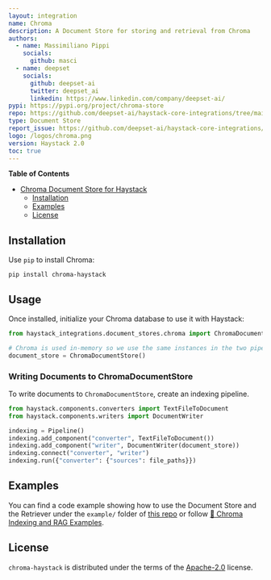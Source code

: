 ```yaml
---
layout: integration
name: Chroma
description: A Document Store for storing and retrieval from Chroma
authors:
  - name: Massimiliano Pippi
    socials:
      github: masci
  - name: deepset
    socials:
      github: deepset-ai
      twitter: deepset_ai
      linkedin: https://www.linkedin.com/company/deepset-ai/
pypi: https://pypi.org/project/chroma-store
repo: https://github.com/deepset-ai/haystack-core-integrations/tree/main/integrations/chroma
type: Document Store
report_issue: https://github.com/deepset-ai/haystack-core-integrations/issues
logo: /logos/chroma.png
version: Haystack 2.0
toc: true
---
```


**Table of Contents**

- [Chroma Document Store for Haystack](#chroma-document-store-for-haystack)
  - [Installation](#installation)
  - [Examples](#examples)
  - [License](#license)

## Installation
Use `pip` to install Chroma:

```console
pip install chroma-haystack
```
## Usage
Once installed, initialize your Chroma database to use it with Haystack:

```python
from haystack_integrations.document_stores.chroma import ChromaDocumentStore

# Chroma is used in-memory so we use the same instances in the two pipelines below
document_store = ChromaDocumentStore()
```

### Writing Documents to ChromaDocumentStore
To write documents to `ChromaDocumentStore`, create an indexing pipeline.

```python
from haystack.components.converters import TextFileToDocument
from haystack.components.writers import DocumentWriter

indexing = Pipeline()
indexing.add_component("converter", TextFileToDocument())
indexing.add_component("writer", DocumentWriter(document_store))
indexing.connect("converter", "writer")
indexing.run({"converter": {"sources": file_paths}})
```

## Examples
You can find a code example showing how to use the Document Store and the Retriever under the `example/` folder of [this repo](https://github.com/deepset-ai/haystack-core-integrations/blob/main/integrations/chroma) or follow [📓 Chroma Indexing and RAG Examples](https://haystack.deepset.ai/cookbook/chroma-indexing-and-rag-examples).

## License

`chroma-haystack` is distributed under the terms of the [Apache-2.0](https://spdx.org/licenses/Apache-2.0.html) license.

